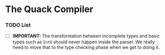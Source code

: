 # The Quack Compiler


### TODO List
- [ ] **IMPORTANT:** The transformation between incomplete types and basic types such as `Int8` should never happen inside the parser. We really need to move that to the type checking phase when we get to doing it.


